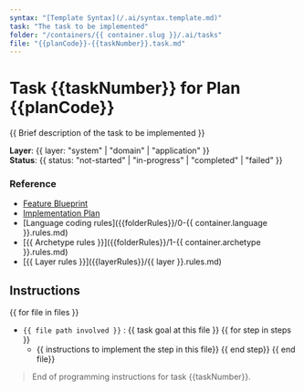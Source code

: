 ```yaml
---
syntax: "[Template Syntax](/.ai/syntax.template.md)"
task: "The task to be implemented"
folder: "/containers/{{ container.slug }}/.ai/tasks"
file: "{{planCode}}-{{taskNumber}}.task.md"
---
```


# Task {{taskNumber}} for Plan {{planCode}}

{{ Brief description of the task to be implemented }}

**Layer**: {{ layer: "system" | "domain" | "application"  }}  
**Status**: {{ status: "not-started" | "in-progress" | "completed" | "failed" }}

### Reference

<!--
  {{ folderRules: /containers/{{container.slug}}/.ai/rules/}}
  {{ layerRules: 2-system-layer | 3-domain-layer | 4-application-layer }} 
  -->

- [Feature Blueprint](/docs/{{feature.slug}}.blueprint.md)
- [Implementation Plan](/containers/{{container.slug}}/docs/{{feature.slug}}.plan.md)
- [Language coding rules]({{folderRules}}/0-{{ container.language }}.rules.md)  
- [{{ Archetype rules }}]({{folderRules}}/1-{{ container.archetype }}.rules.md)
- [{{ Layer rules }}]({{layerRules}}/{{ layer }}.rules.md)

<!--
  Read this documents to understand the feature and the container rules.
  Ask the user if you don`t find any of the documents.
-->

## Instructions

<!-- 
  Think in the detailed steps to implement the task including 
    - folder, file names, and any other relevant information.
  Choose the simplest way to implement the task.
  Write only the most relevant information to implement the task.
  Group the steps by file, and sort them in a way that makes sense.
-->

{{ for file in files }}
  - `{{ file path involved }}` : {{ task goal at this file }}
  {{ for step in steps }}
    - {{ instructions to implement the step in this file}}
  {{ end step}}
{{ end file}}

> End of programming instructions for task {{taskNumber}}.
